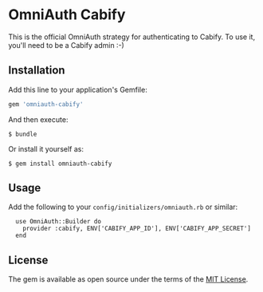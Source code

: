 # OmniAuth Cabify

This is the official OmniAuth strategy for authenticating to Cabify. To
use it, you'll need to be a Cabify admin :-)

## Installation

Add this line to your application's Gemfile:

```ruby
gem 'omniauth-cabify'
```

And then execute:

    $ bundle

Or install it yourself as:

    $ gem install omniauth-cabify

## Usage

Add the following to your `config/initializers/omniauth.rb` or similar:

```
  use OmniAuth::Builder do
    provider :cabify, ENV['CABIFY_APP_ID'], ENV['CABIFY_APP_SECRET']
  end
```

## License

The gem is available as open source under the terms of the [MIT License](http://opensource.org/licenses/MIT).
